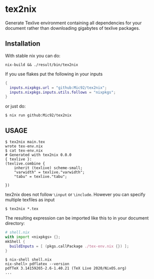 # tex2nix

Generate Texlive environment containing all dependencies for your document
rather than downloading gigabytes of texlive packages.

## Installation

With stable nix you can do:

``` console
nix-build && ./result/bin/tex2nix
```

If you use flakes put the following in your inputs

```nix
{
  inputs.nixpkgs.url = "github:Mic92/tex2nix";
  inputs.nixpkgs.inputs.utils.follows = "nixpkgs";
}
```

or just do:

```console
$ nix run github:Mic92/tex2nix
```


## USAGE

```console
$ tex2nix main.tex
wrote tex-env.nix
$ cat tex-env.nix
# Generated with tex2nix 0.0.0
{ texlive }:
(texlive.combine {
    inherit (texlive) scheme-small;
    "varwidth" = texlive."varwidth";
    "tabu" = texlive."tabu";

})
```

tex2nix does not follow `\input` or `\include`. However you can specify multiple
texfiles as input

```console
$ tex2nix *.tex
```

The resulting expression can be imported like this to in your document directory:

```nix
# shell.nix
with import <nixpkgs> {};
mkShell {
  buildInputs = [ (pkgs.callPackage ./tex-env.nix {}) ];
}
```

``` console
$ nix-shell shell.nix
nix-shell> pdflatex --version
pdfTeX 3.14159265-2.6-1.40.21 (TeX Live 2020/NixOS.org)
...
```
